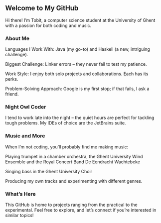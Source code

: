 ## Welcome to My GitHub

Hi there! I’m Tobit, a computer science student at the University of Ghent with a passion for both coding and music.

### About Me

Languages I Work With: Java (my go-to) and Haskell (a new, intriguing challenge).

Biggest Challenge: Linker errors – they never fail to test my patience.

Work Style: I enjoy both solo projects and collaborations. Each has its perks.

Problem-Solving Approach: Google is my first stop; if that fails, I ask a friend.


### Night Owl Coder

I tend to work late into the night – the quiet hours are perfect for tackling tough problems. My IDEs of choice are the JetBrains suite.

### Music and More

When I’m not coding, you’ll probably find me making music:

Playing trumpet in a chamber orchestra, the Ghent University Wind Ensemble and the Royal Concert Band De Eendracht Wachtebeke

Singing bass in the Ghent University Choir

Producing my own tracks and experimenting with different genres.


### What’s Here

This GitHub is home to projects ranging from the practical to the experimental. Feel free to explore, and let’s connect if you’re interested in similar topics!
